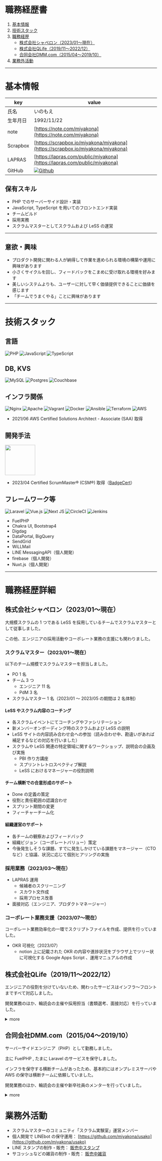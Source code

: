 # 職務経歴書


1. [基本情報](#basic)
1. [技術スタック](#skills)
1. [職務経歴](#carrer)
    - [株式会社シャペロン（2023/01〜現在）](#carrer_shaperon)
    - [株式会社QLife（2019/11〜2022/12）](#carrer_qlife)
    - [合同会社DMM.com（2015/04〜2019/10）](#carrer_dmm)
1. [業務外活動](#private)

---

<a id="basic"></a>

# 基本情報

|key|value|
|---|---|
|氏名|いのもえ|
|生年月日|1992/11/22|
|note|[https://note.com/miyakona](https://note.com/miyakona)|
|Scrapbox|[https://scrapbox.io/miyakona/miyakona](https://scrapbox.io/miyakona/miyakona)|
|LAPRAS|[https://lapras.com/public/miyakona](https://lapras.com/public/miyakona)|
|GitHub|<a href="https://github.com/miyakona" target="_blank"><img alt="Github" src="https://img.shields.io/badge/miyakona-%2312100E.svg?&style=flat-square&logo=Github&logoColor=white" /></a>|

## 保有スキル

- PHP でのサーバーサイド設計・実装
- JavaScript, TypeScript を用いてのフロントエンド実装
- チームビルド
- 採用実務
- スクラムマスターとしてスクラムおよび LeSS の運営

---

## 意欲・興味

- プロダクト開発に関わる人が納得して作業を進められる環境の構築や運用に興味があります
- 小さくサイクルを回し、フィードバックをこまめに受け取れる環境を好みます
- 美しいシステムよりも、ユーザーに対して早く価値提供できることに価値を感じます
- 「チームでうまくやる」ことに興味があります

---

<a id="skills"></a>

# 技術スタック

## 言語
![PHP](https://img.shields.io/badge/php-%23777BB4.svg?style=for-the-badge&logo=php&logoColor=white&style=flat-square)
![JavaScript](https://img.shields.io/badge/javascript-%23323330.svg?style=for-the-badge&logo=javascript&logoColor=%23F7DF1E&style=flat-square)
![TypeScript](https://img.shields.io/badge/typescript-%23007ACC.svg?style=for-the-badge&logo=typescript&logoColor=white&style=flat-square)

## DB, KVS
![MySQL](https://img.shields.io/badge/mysql-%2300f.svg?style=for-the-badge&logo=mysql&logoColor=white&style=flat-square)
![Postgres](https://img.shields.io/badge/postgres-%23316192.svg?style=for-the-badge&logo=postgresql&logoColor=white&style=flat-square)
![Couchbase](https://img.shields.io/badge/Couchbase-EA2328?style=for-the-badge&logo=couchbase&logoColor=white&style=flat-square)

## インフラ関係

![Nginx](https://img.shields.io/badge/nginx-%23009639.svg?style=for-the-badge&logo=nginx&logoColor=white&style=flat-square)
![Apache](https://img.shields.io/badge/apache-%23D42029.svg?style=for-the-badge&logo=apache&logoColor=white&style=flat-square)
![Vagrant](https://img.shields.io/badge/vagrant-%231563FF.svg?style=for-the-badge&logo=vagrant&logoColor=white&style=flat-square)
![Docker](https://img.shields.io/badge/docker-%230db7ed.svg?style=for-the-badge&logo=docker&logoColor=white&style=flat-square)
![Ansible](https://img.shields.io/badge/ansible-%231A1918.svg?style=for-the-badge&logo=ansible&logoColor=white&style=flat-square)
![Terraform](https://img.shields.io/badge/terraform-%235835CC.svg?style=for-the-badge&logo=terraform&logoColor=white&style=flat-square)
![AWS](https://img.shields.io/badge/AWS-%23FF9900.svg?style=for-the-badge&logo=amazon-aws&logoColor=white&style=flat-square)
- 2021/06 AWS Certified Solutions Architect - Associate (SAA) 取得

## 開発手法
<img src="https://bcert.me/bc/html/img/badges/generated/badge-7227.png" width="100">

- 2023/04 Certified ScrumMaster® (CSM®) 取得（[BadgeCert](https://bcert.me/sbemvmljs)）

## フレームワーク等
![Laravel](https://img.shields.io/badge/laravel-%23FF2D20.svg?style=for-the-badge&logo=laravel&logoColor=white&style=flat-square)
![Vue.js](https://img.shields.io/badge/vuejs-%2335495e.svg?style=for-the-badge&logo=vuedotjs&logoColor=%234FC08D&style=flat-square)
![Next JS](https://img.shields.io/badge/Next-black?style=for-the-badge&logo=next.js&logoColor=white&style=flat-square)
![CircleCI](https://img.shields.io/badge/CIRCLECI-%23161616.svg?style=for-the-badge&logo=circleci&logoColor=white&style=flat-square)
![Jenkins](https://img.shields.io/badge/jenkins-%232C5263.svg?style=for-the-badge&logo=jenkins&logoColor=white&style=flat-square)
- FuelPHP
- Chakra UI, Bootstrap4
- Digdag
- DataPortal, BigQuery
- SendGrid
- WiLLMail
- LINE MessagingAPI（個人開発）
- firebase（個人開発）
- Nuxt.js（個人開発）

---
<a id="carrer"></a>

# 職務経歴詳細

<a id="carrer_shaperon"></a>

## 株式会社シャペロン（2023/01〜現在）

大規模スクラムの 1 つである LeSS を採用しているチームでスクラムマスターとして従事しました。

この他、エンジニアの採用活動やコーポレート業務の支援にも関わりました。

### スクラムマスター（2023/01〜現在）

以下のチーム規模でスクラムマスターを担当しました。
- PO 1 名
- チーム 3 つ
  - エンジニア 11 名
  - PdM 3 名
- スクラムマスター 1 名（2023/01 〜 2023/05 の期間は 2 名体制）

#### LeSS やスクラム内容のコーチング
- 各スクラムイベントにてコーチングやファシリテーション
- 新メンバーオンボーディング時のスクラムおよび LeSS の説明
- LeSS サイトの内容読み合わせ会への参加（読み合わせ中、勘違いがあれば補足するなどの対応を行いました）
- スクラムや LeSS 関連の特定領域に関するワークショップ、説明会の企画及び実施
  - PBI 作り方講座
  - スプリントレトロスペクティブ解説
  - LeSS におけるマネージャーの役割説明

#### チーム横断での合意形成のサポート
- Done の定義の策定
- 役割と責任範囲の認識合わせ
- スプリント期間の変更
- フィーチャーチーム化

#### 組織運営のサポート
- 各チームの観察およびフィードバック
- 組織ビジョン（コーポレートバリュー）策定
- 今後発生しそうな課題、すでに発生しかけている課題をマネージャー（CTO など）と協議、状況に応じて個別ヒアリングの実施

### 採用業務（2023/03〜現在）
- LAPRAS 運用
  - 候補者のスクリーニング
  - スカウト文作成
  - 採用プロセス改善
- 面接対応（エンジニア、プロダクトマネージャー）

### コーポレート業務支援（2023/07〜現在）

コーポレート業務効率化の一環でスクリプトファイルを作成、提供を行っていました。

- OKR 可視化（2023/07）
  - notion 上に記載された OKR の内容や進捗状況をブラウザ上でツリー状に可視化する Google Apps Script 、運用マニュアルの作成

<a id="carrer_qlife"></a>

## 株式会社QLife（2019/11〜2022/12）

エンジニアの役割を分けていないため、関わったサービスはインフラ〜フロントまですべて対応しました。

開発業務のほか、輪読会の主催や採用担当（書類選考、面接対応）を行っていました。

<details>
<summary>more</summary>

### エンジニアリングマネージャー（2022/06〜2022/12）

システムの保守運用を担当しながら、エンジニアリングマネージャーとして従事していました。

- 対象人数 : 6 名（内社員 3 名）
- 担当内容 :
  - 採用担当（社員、業務委託）
  - 業務委託メンバーの契約継続判断
  - 半期の評価および目標設定
  - メンバーとのキャリアプランすり合わせ及び支援

### 治験候補者の会員基盤作成（2022/05〜2022/07）

既存の会員情報を個人情報として管理できるようにすることで運用やプロモーションをより効率的に行えるようにするための会員基盤の作成を担当しました。

当初は別のメンバーが進行していましたが、進捗が芳しくないこと、関係各所とのやりとりがうまくいっていないことを解決するために途中から進行役として後からアサインされる事となりました。

- チーム規模 : 4 名
- 役割 : プロジェクト進行
- 担当フェーズ : 要件定義
- 担当内容 :
  - ステークホルダー定義
  - 要求整理
  - 全体的なシステムの変更を可視化（作図）、開発メンバーと共有
  - ビジネスサイドへの進捗共有

### 治験 CRM サービスの保守・運用（2021/05〜2022/12）

治験応募者を管理するサービスの保守・運用を担当しました。

社内外にいる利用者の課題を開発チームで収集・優先度付けして対応しました。

2021/05 より開発手法がスクラムになったため分けて記載しています。

- チーム規模 : 7 名
- 役割 : SM 兼 開発メンバー（〜2022/04）、 SM 兼 PO
  - CRM サービスの仕様にもっとも詳しい立場だったため、設計サポートや既存仕様の説明を多く担当
  - 急ぎの調査や急ぎ修正が必要な内容も主に担当
- 採用技術
  - CRM サービス : PHP, Laravel, AWS, PostgreSQL, Vue.js, terrraform, ansible
  - 周辺サービス : BigQuey, DataPortal, FuelPHP, jQuery, PostgreSQL, Python
- 担当フェーズ : 要件定義、設計、実装、テスト、リリース、保守、運用
- 担当内容 :
  - 開発メンバーとして
    - サービスへの機能追加、仕様策定
      - 使い勝手の改善やバグ改修など
    - DX（Developer Experience）改善
      - テストデータの自動生成ツールを作成
      - 手動デプロイが必要なものを自動でできるよう整備
      - 動かない IaC を動くように調整および整備、 CI 整備
    - KPI ダッシュボードの整備
    - コードレビュー
    - 障害対応、深夜メンテナンス対応
    - サービスの保守（ユーザー問い合わせへの返答など）
    - クライアントからのシステム調査への回答
  - PO として
    - ユーザーヒアリングの実施
    - 開発メンバーに向けて業務フローや担当チーム、役割の説明及び可視化
    - ユーザー要望をまとめ、 PBI として起票
    - 運用チームとの関係構築
    - 各問い合わせの一次対応
  - SM として
    - 会議のファシリテーション
    - 振り返りやドラッガー風エクササイズの導入・運用
    - 各スクラムイベントの進行・運用
    - ワークショップの計画・実施

### 外部コールセンター向けシステムの構築（2021/05〜2021/08）

治験 CRM サービスの一部機能を切り出して社内・社外のコールセンター部門で利用するシステムを新たに構築しました。

- チーム規模 : 4 名（エンジニア 2 名、PdM 2 名、デザイナー 1 名）
- 採用技術 : TypeScript, Next.js, AWS, PostgreSQL, Chakra UI 
- 担当フェーズ : 設計、実装
- 担当内容 :
  - 設計
  - 実装（メイン機能）

### メディアサイトの保守・運用（2019/11〜2022/04）

病院検索やお薬検索など、各メディアサービスの保守・運用を担当しました。

対応時には設計からリリースまで一貫して対応していました。

メディアサイトの優先度は事業全体として高くなく、エンジニアリソースがほとんど自分だけでした。

問題が発生すれば対応する、というのが基本方針でしたが発生する問題は大抵誰も仕様を把握していない機能なため、リバースエンジニアリングしつつ復旧や対応に務めました。

- チーム規模 : 3 名（エンジニア 1 名、デザイナー 1 名、PdM 1 名）
- 採用技術 : PHP, FuelPHP, AWS, PostgreSQL
- 担当フェーズ : 要件定義、設計、実装、テスト、リリース、保守、運用
- 担当内容 :
  - サービスへの機能追加
    - データ更新バッチ実装
    - ポイント付与機能の削除
  - サービスの保守
    - ユーザー問い合わせへの返答
    - 定期開催イベントの対応
    - 誰も把握していない機能に関する調査や是正対応
  - コードレビュー
  - 障害対応
  - 運用改善ツールの開発

### 治験CRMサービスの保守・運用（2019/11〜2021/06）

QLife で募集した治験応募者を管理するサービスの保守・運用を担当しました。

社内外にいる利用者の課題を開発チームで収集・優先度付けして対応しました。

対応時には設計からリリースまで一貫して対応しました。

- チーム規模 : 3 名（エンジニア 2 名、ディレクター 1 名）
- 採用技術
  - CRM サービス : PHP, Laravel, AWS, PostgreSQL, Vue.js
  - 周辺サービス : BigQuey, DataPortal, FuelPHP, jQuery, PostgreSQL, Python
- 担当フェーズ : 要件定義、設計、実装、テスト、リリース、保守、運用
- 担当内容 :
  - サービスへの機能追加
    - csv ファイルを用いた一括登録機能
    - 複数情報を選択しての一括更新機能
    - スクリーニング時に画像を利用できるよう機能追加
    - その他使い勝手の改善やバグ改修など
  - サービスの保守（ユーザー問い合わせへの返答など）
  - コードレビュー
  - 障害対応
  - 会員データの可視化環境を整備（BigQruery + DataPortal）
  - 運用改善ツールの開発
  - クライアントからのシステム調査への回答
</details>

<a id="carrer_dmm"></a>

## 合同会社DMM.com（2015/04〜2019/10）

サーバーサイドエンジニア（PHP）として勤務しました。

主に FuelPHP , たまに Laravel のサービスを保守しました。

インフラを保守する横断チームがあったため、基本的にはオンプレミスサーバや AWS の保守は横断チームに依頼していました。

開発業務のほか、輪読会の主催や新卒社員のメンターを行っていました。

<details>
<summary>more</summary>

### DMM電子書籍への読み放題機能追加 (2019/04 〜 2019/10)

2018/04 から開始したものの進捗がない案件へのヘルプメンバーとして参画（実装よりはチームビルド的な役割のヘルプ）しました。

- プロジェクト規模 : 1 日あたりの売上 400 万円程度、購入 UU3000 程度見込み
- チーム規模 : エンジニア 7 名、プロダクトオーナー 1 名
- 担当フェーズ : 要件定義、設計、実装、テスト、リリース
- 担当内容 :
  - プロジェクトの全般的な進行（スケジューリング、リソース調整、ステークホルダーとの調整、新メンバー受け入れなど）
  - チームビルド（定例の設定、グラウンドルール設定、メンバー間の不和調整など）
  - 実装（フロントエンド、サーバーサイド、インフラ）
  - リリース作業実施

### DMM電子書籍のAWS移行 (2018/10 〜 2019/04)

オンプレミス環境で稼働中のサービスを AWS 環境に移行させるプロジェクトを担当しました。

- プロジェクト規模 : 1 日あたりの売上 4000 万円程度、購入 UU3 万程度
- チーム規模 : エンジニア 5 名
- 担当フェーズ : 要件定義、設計、実装、テスト、リリース
- 担当内容 :
  - プロジェクトの全般的な進行（スケジューリング、リソース調整、ステークホルダーとの調整、新メンバー受け入れなど）
  - チームメンバーへの電子書籍サービスの概要説明（サービス概要およびシステム概要）
  - 影響調査および関係する社内ステークホルダーとの調整
  - 移行に伴い変更が必要な箇所の改修およびコードレビュー
  - チームビルド（定例の設定、グラウンドルール設定など）
  - リリース計画、実施（手順書作成および各ステークホルダーへの説明）

### DMM電子書籍の保守・運用 (2015/10 〜 2019/10)

電子書籍の販売と閲覧を行うサービスの保守・運用を担当しました。

- プロジェクト規模 : 1 日あたりの売上 4000 万円程度、購入 UU3 万程度
- チーム規模 : 1 チームエンジニア 4 人程度 + ディレクター1 名（電子書籍全体でエンジニアは 20 名ほど）
- 担当フェーズ : 要件定義、設計、実装、テスト、リリース、保守、運用
- 担当内容 :
  - サービスへの機能追加
    - クーポン機能
    - セット販売機能
  - サービスの保守（ユーザー問い合わせへの返答、サーバーや機能の要否確認など）
  - 障害、深夜メンテナンス対応
  - 運用業務の可視化および分析
  - レガシーシステムのリプレイス（php5.3 → php7）
  - 環境構築、プロビジョニング
  - コードレビュー
  - オンプレミスサーバーの保守

### DMM スクラッチの立ち上げ (2017/07 〜 2017/12)

web 上でスクラッチくじを販売・配送するサービスの立ち上げにヘルプメンバーとして参画しました。

- プロジェクト規模 : 月間購入 1 万人、月間売上 1 億円程度
- チーム規模 : エンジニア 3 名
- 担当フェーズ : 設計、実装、テスト
- 担当内容 :
  - 管理画面の実装、コードレビュー
  - ユーザー向け画面の実装、コードレビュー
  - 各結合試験の項目書作成および実施

### DMM okanの立ち上げ (2016/07 〜 2016/12)

BtoCtoC サービスの立ち上げに参加しました。

- プロジェクト規模 : 全体での売上は 6000 万円程度（クローズ済）
- チーム規模 : エンジニア 7 名、ディレクター2 名ほど
- 担当フェーズ : 要件定義、設計、実装、テスト
- 担当内容 :
  - オフショア先とのやりとり
    - 実装してもらう API の設計
    - 設計やテーブル定義に関する質問への受け答え
  - 運用で使用する管理画面の作成
    - 要件定義
    - テーブル及びアプリケーションの設計
    - 実装、コードレビュー
    - 結合試験の項目書作成および実施
  - チームメンバー育成
    - 新卒社員、SES を対象
    - Git や利用する社内 API の説明、開発や環境構築など技術的な質問受付
  - 定例の設定や振り返り（KPT）の導入などチームビルディング

### 全社で利用するAPIのリプレイス (2015/06 〜 2015/10)

DMM のほぼ全サービスで利用中の API のリプレイスプロジェクトに参加しました。

- プロジェクト規模 : 売上 2,211 億円/年、会員数 3,196 万人
- チーム規模 : エンジニア 8 名、ディレクター2 名ほど
- 担当フェーズ : 設計（アプリケーションのみ）, 実装
- 担当内容 :
  - 主に外部仕様書・内部仕様書の作成を担当（実装者からの質問受付も）
  - 一部 API を実装及びそのユニットテストを作成したものの、利用する FW が変更となりリリースには含まれず

</details>

<a id="private"></a>

# 業務外活動

- スクラムマスターのコミュニティ「スクラム実験室」運営メンバー
- 個人開発で LINEbot の保守運用： [https://github.com/miyakona/usako](https://github.com/miyakona/usako)
- LINE スタンプの制作・販売： [販売中スタンプ](https://store.line.me/stickershop/author/241940)
- サコッシュなどの雑貨の制作・販売： [販売中雑貨](https://miyakona.booth.pm/)
